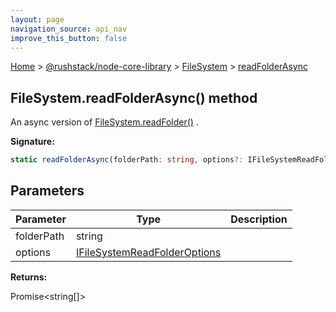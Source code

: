 ```yaml
---
layout: page
navigation_source: api_nav
improve_this_button: false
---
```



[Home](./index.md) &gt; [@rushstack/node-core-library](./node-core-library.md) &gt; [FileSystem](./node-core-library.filesystem.md) &gt; [readFolderAsync](./node-core-library.filesystem.readfolderasync.md)

## FileSystem.readFolderAsync() method

An async version of [FileSystem.readFolder()](./node-core-library.filesystem.readfolder.md) .

<b>Signature:</b>

```typescript
static readFolderAsync(folderPath: string, options?: IFileSystemReadFolderOptions): Promise<string[]>;
```

## Parameters

|  Parameter | Type | Description |
|  --- | --- | --- |
|  folderPath | string |  |
|  options | [IFileSystemReadFolderOptions](./node-core-library.ifilesystemreadfolderoptions.md) |  |

<b>Returns:</b>

Promise&lt;string\[\]&gt;
